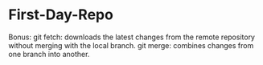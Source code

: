 # First-Day-Repo
Bonus: 
  git fetch: downloads the latest changes from the remote repository without merging with the local branch.
  git merge: combines changes from one branch into another. 
